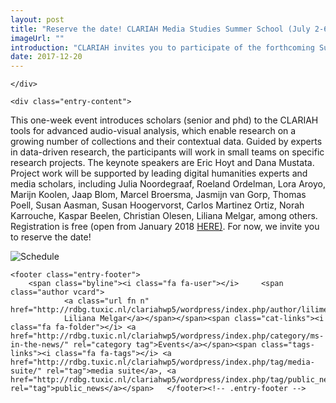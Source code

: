 ```yaml
---
layout: post
title: "Reserve the date! CLARIAH Media Studies Summer School (July 2-6, 2018)"
imageUrl: ""
introduction: "CLARIAH invites you to participate of the forthcoming Summer School in July 2018 at The Netherlands Institute for Sound and Vision."
date: 2017-12-20
---
```


<article id="post-13" class="post-13 post type-post status-publish format-image has-post-thumbnail hentry category-ms-in-the-news tag-media-suite tag-public_news post_format-post-format-image">
		<div class="post-entry-media">

    </div>

	<div class="entry-content">
<p>This one-week event introduces scholars (senior and phd) to the CLARIAH tools for advanced audio-visual analysis, which enable research on a growing number of collections and their contextual data. Guided by experts in data-driven research, the participants will work in small teams on specific research projects. The keynote speakers are Eric Hoyt and Dana Mustata. Project work will be supported by leading digital humanities experts and media scholars, including Julia Noordegraaf, Roeland Ordelman, Lora Aroyo, Marijn Koolen, Jaap Blom, Marcel Broersma, Jasmijn van Gorp, Thomas Poell, Susan Aasman, Susan Hoogervorst, Carlos Martinez Ortiz, Norah Karrouche, Kaspar Beelen, Christian Olesen, Liliana Melgar, among others. Registration is free (open from January 2018 <a href="https://www.eventbrite.com/e/clariah-media-studies-summer-school-tickets-39831076823">HERE)</a>. For now, we invite you to reserve the date!</p>
<p><img alt="Schedule" src="https://cdn.evbuc.com/eventlogos/183846343/screenshot20171113at14.06.41.png" /></p>
			</div><!-- .entry-content -->

	<footer class="entry-footer">
		<span class="byline"><i class="fa fa-user"></i> 	<span class="author vcard">
				<a class="url fn n" href="http://rdbg.tuxic.nl/clariahwp5/wordpress/index.php/author/lilimelgar/">
				Liliana Melgar</a></span></span><span class="cat-links"><i class="fa fa-folder"></i> <a href="http://rdbg.tuxic.nl/clariahwp5/wordpress/index.php/category/ms-in-the-news/" rel="category tag">Events</a></span><span class="tags-links"><i class="fa fa-tags"></i> <a href="http://rdbg.tuxic.nl/clariahwp5/wordpress/index.php/tag/media-suite/" rel="tag">media suite</a>, <a href="http://rdbg.tuxic.nl/clariahwp5/wordpress/index.php/tag/public_news/" rel="tag">public_news</a></span>	</footer><!-- .entry-footer -->
</article>